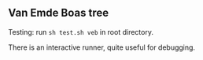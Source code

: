 ## Van Emde Boas tree

Testing: run `sh test.sh veb` in root directory.

There is an interactive runner, quite useful for debugging. 